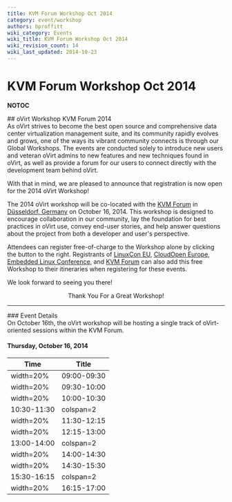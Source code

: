 ```yaml
---
title: KVM Forum Workshop Oct 2014
category: event/workshop
authors: bproffitt
wiki_category: Events
wiki_title: KVM Forum Workshop Oct 2014
wiki_revision_count: 14
wiki_last_updated: 2014-10-23
---
```


# KVM Forum Workshop Oct 2014

__NOTOC__

<div class="row">
<div class="offset1 span10">
## oVirt Workshop KVM Forum 2014

</div>
<div class="offset1 span7">
As oVirt strives to become the best open source and comprehensive data center virtualization management suite, and its community rapidly evolves and grows, one of the ways its vibrant community connects is through our Global Workshops. The events are conducted solely to introduce new users and veteran oVirt admins to new features and new techniques found in oVirt, as well as provide a forum for our users to connect directly with the development team behind oVirt.

With that in mind, we are pleased to announce that registration is now open for the 2014 oVirt Workshop!

The 2014 oVirt workshop will be co-located with the [KVM Forum](//events.linuxfoundation.org/events/kvm-forum) in [Düsseldorf, Germany](//ow.ly/BPSnM) on October 16, 2014. This workshop is designed to encourage collaboration in our community, lay the foundation for best practices in oVirt use, convey end-user stories, and help answer questions about the project from both a developer and user's perspective.

Attendees can register free-of-charge to the Workshop alone by clicking the button to the right. Registrants of [LinuxCon EU](http://events.linuxfoundation.org/events/linuxcon-europe/extend-the-experience/co-located-events), [CloudOpen Europe](http://events.linuxfoundation.org/events/cloudopen-europe/extend-the-experience/co-located-events), [Embedded Linux Conference](http://events.linuxfoundation.org/events/embedded-linux-conference-europe/extend-the-experience/co-located-events), and [KVM Forum](http://events.linuxfoundation.org/events/kvm-forum/extend-the-experience/co-located-events) can also add this free Workshop to their itineraries when registering for these events.

We look forward to seeing you there!

</div>
<div class="span3"  style="text-align:center">
<span class="btn btn-action btn-block">Thank You For a Great Workshop!</span>

</div>
</div>
<hr>
<div class="row">
<div class="span10 pad-sides">
### Event Details

</div>
<div class="span10 pad-sides">
On October 16th, the oVirt workshop will be hosting a single track of oVirt-oriented sessions within the KVM Forum.

#### Thursday, October 16, 2014

| Time                   | Title                                                                                           |
|------------------------|-------------------------------------------------------------------------------------------------|
| width=20%| 09:00-09:30 | width=80% | **Opening Remarks and [ What's New in oVirt 3.5](Whats new in 3.5.pdf)** |
| width=20%| 09:30-10:00 | width=80% | **[OpenStack Integration](//blog.antoni.me/oVirt2014/#/)**                          |
| width=20%| 10:00-10:30 | width=80% | **[[OVirt-Foreman-DUS.odp | Foreman Integration]**                                  |
| 10:30-11:30            | colspan=2| Coffee Break                                                                         |
| width=20%| 11:30-12:15 | width=80% | **[ Docker Integration](2014-ovirt-docker-integration.pdf)**             |
| width=20%| 12:15-13:00 | width=80% | **[ oVirt Node](2014-10-Where Node can be going from 10000 ft.pdf)**     |
| 13:00-14:00            | colspan=2| Lunch                                                                                |
| width=20%| 14:00-14:30 | width=80% | **User & Partner oVirt Stories**                                                    |
| width=20%| 14:30-15:30 | width=80% | **Live: Exploring oVirt**                                                           |
| 15:30-16:15            | colspan=2| Coffee Break                                                                         |
| width=20%| 16:15-17:00 | width=80% | **Future Directions for oVirt**                                                     |

</div>
</div>
<Category:Events>
